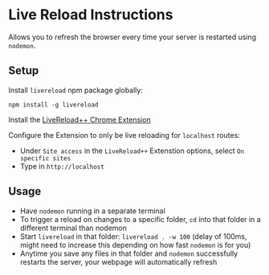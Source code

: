 # Live Reload Instructions

Allows you to refresh the browser every time your server is restarted using
`nodemon`.

## Setup

Install `livereload` npm package globally:

`npm install -g livereload`

Install the [LiveReload++ Chrome Extension]

Configure the Extension to only be live reloading for `localhost` routes:

- Under `Site access` in the `LiveReload++` Extenstion options, select 
  `On specific sites`
- Type in `http://localhost`

## Usage

- Have `nodemon` running in a separate terminal
- To trigger a reload on changes to a specific folder, `cd` into that folder in
  a different terminal than nodemon
- Start `livereload` in that folder: `livereload . -w 100` (delay of 100ms,
  might need to increase this depending on how fast `nodemon` is for you)
- Anytime you save any files in that folder and `nodemon` successfully restarts
  the server, your webpage will automatically refresh

[LiveReload++ Chrome Extension]: https://chrome.google.com/webstore/detail/livereload%20%20/ciehpookapcdlakedibajeccomagbfab
